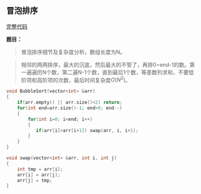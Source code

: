 ## 冒泡排序
[完整代码]()

**题目：**
> 冒泡排序细节及复杂度分析。数组长度为N。

> 相邻的两两排序，最大的沉底，然后最大的不管了，再排0~end-1的数。第一遍遍历N个数，第二遍N-1个数，直到最后1个数，等差数列求和，不要低阶项和高阶项的次数，最后时间复杂度$O(N^{2})$。

```c++
void BubbleSort(vector<int> &arr)
{
    if(arr.empty() || arr.size()<2) return;
    for(int end=arr.size()-1; end>0; end--)
    {
        for(int i=0; i<end; i++)
        {
           if(arr[i]>arr[i+1]) swap(arr, i, i+1); 
        }
    }
}

void swap(vector<int> &arr, int i, int j)
{
    int tmp = arr[i];
    arr[i] = arr[j];
    arr[j] = tmp;
}
```